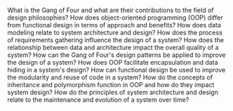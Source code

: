 What is the Gang of Four and what are their contributions to the field of design philosophies?
How does object-oriented programming (OOP) differ from functional design in terms of approach and benefits?
How does data modeling relate to system architecture and design?
How does the process of requirements gathering influence the design of a system?
How does the relationship between data and architecture impact the overall quality of a system?
How can the Gang of Four's design patterns be applied to improve the design of a system?
How does OOP facilitate encapsulation and data hiding in a system's design?
How can functional design be used to improve the modularity and reuse of code in a system?
How do the concepts of inheritance and polymorphism function in OOP and how do they impact system design?
How do the principles of system architecture and design relate to the maintenance and evolution of a system over time?
